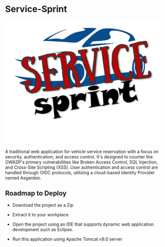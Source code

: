 # Service-Sprint
![Logo](src/main/webapp/img/logo.png)

A traditional web application for vehicle service reservation with a focus on security, authentication, and access control. It's designed to counter the OWASP's primary vulnerabilities like Broken Access Control, SQL Injection, and Cross-Site Scripting (XSS). User authentication and access control are handled through OIDC protocols, utilizing a cloud-based Identity Provider named Asgardeo.

## Roadmap to Deploy

- Download the project as a Zip

- Extract it to your workplace

- Open the project using an IDE that supports dynamic web application development such as Eclipse.

- Run this application using Apache Tomcat v9.0 server
